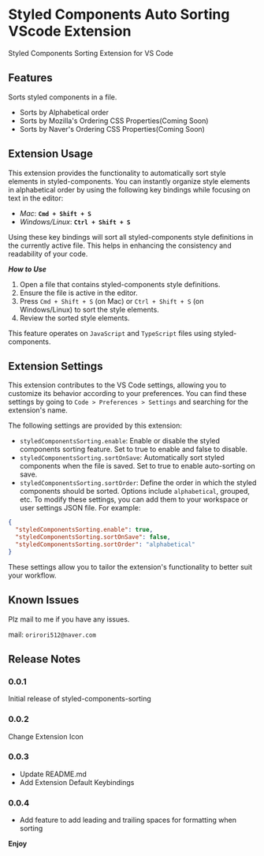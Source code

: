 # Styled Components Auto Sorting VScode Extension

Styled Components Sorting Extension for VS Code

## Features

Sorts styled components in a file.

- Sorts by Alphabetical order
- Sorts by Mozilla's Ordering CSS Properties(Coming Soon)
- Sorts by Naver's Ordering CSS Properties(Coming Soon)

## Extension Usage

This extension provides the functionality to automatically sort style elements in styled-components. You can instantly organize style elements in alphabetical order by using the following key bindings while focusing on text in the editor:

- _Mac_: **`Cmd + Shift + S`**
- _Windows/Linux_: **`Ctrl + Shift + S`**

Using these key bindings will sort all styled-components style definitions in the currently active file. This helps in enhancing the consistency and readability of your code.

**_How to Use_**

1. Open a file that contains styled-components style definitions.
2. Ensure the file is active in the editor.
3. Press `Cmd + Shift + S` (on Mac) or `Ctrl + Shift + S` (on Windows/Linux) to sort the style elements.
4. Review the sorted style elements.

This feature operates on `JavaScript` and `TypeScript` files using styled-components.

## Extension Settings

This extension contributes to the VS Code settings, allowing you to customize its behavior according to your preferences. You can find these settings by going to `Code > Preferences > Settings` and searching for the extension's name.

The following settings are provided by this extension:

- `styledComponentsSorting.enable`: Enable or disable the styled components sorting feature. Set to true to enable and false to disable.
- `styledComponentsSorting.sortOnSave`: Automatically sort styled components when the file is saved. Set to true to enable auto-sorting on save.
- `styledComponentsSorting.sortOrder`: Define the order in which the styled components should be sorted. Options include `alphabetical`, grouped, etc.
  To modify these settings, you can add them to your workspace or user settings JSON file. For example:

```json
{
  "styledComponentsSorting.enable": true,
  "styledComponentsSorting.sortOnSave": false,
  "styledComponentsSorting.sortOrder": "alphabetical"
}
```

These settings allow you to tailor the extension's functionality to better suit your workflow.

## Known Issues

Plz mail to me if you have any issues.

mail: `orirori512@naver.com`

## Release Notes

### 0.0.1

Initial release of styled-components-sorting

### 0.0.2

Change Extension Icon

### 0.0.3

- Update README.md
- Add Extension Default Keybindings

### 0.0.4

- Add feature to add leading and trailing spaces for formatting when sorting

**Enjoy**
